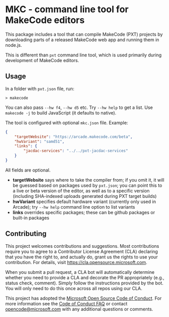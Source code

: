 # MKC - command line tool for MakeCode editors

This package includes a tool that can compile MakeCode (PXT) projects by
downloading parts of a released MakeCode web app and running them in node.js.

This is different than `pxt` command line tool, which is used primarily during
development of MakeCode editors.

## Usage

In a folder with `pxt.json` file, run:

```
> makecode
```

You can also pass `--hw f4`, `--hw d5` etc. Try `--hw help` to get a list.
Use `makecode -j` to build JavaScript (it defaults to native).

The tool is configured with optional `mkc.json` file. Example:

```json
{
    "targetWebsite": "https://arcade.makecode.com/beta",
    "hwVariant": "samd51",
    "links": {
        "jacdac-services": "../../pxt-jacdac-services"
    }
}
```

All fields are optional.

* **targetWebsite** says where to take the compiler from; if you omit it, it will be guessed based on packages used by `pxt.json`;
  you can point this to a live or beta version of the editor, as well as to a specific version (including SHA-indexed uploads
  generated during PXT target builds)
* **hwVariant** specifies default hardware variant (currently only used in Arcade); try `--hw help` command line option to list variants
* **links** overrides specific packages; these can be github packages or built-in packages

## Contributing

This project welcomes contributions and suggestions.  Most contributions require you to agree to a
Contributor License Agreement (CLA) declaring that you have the right to, and actually do, grant us
the rights to use your contribution. For details, visit https://cla.opensource.microsoft.com.

When you submit a pull request, a CLA bot will automatically determine whether you need to provide
a CLA and decorate the PR appropriately (e.g., status check, comment). Simply follow the instructions
provided by the bot. You will only need to do this once across all repos using our CLA.

This project has adopted the [Microsoft Open Source Code of Conduct](https://opensource.microsoft.com/codeofconduct/).
For more information see the [Code of Conduct FAQ](https://opensource.microsoft.com/codeofconduct/faq/) or
contact [opencode@microsoft.com](mailto:opencode@microsoft.com) with any additional questions or comments.
